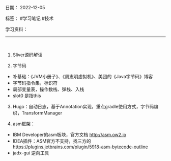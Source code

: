 日期： 2022-12-05

标签： #学习笔记 #技术

学习资料： 


---
<br>

1. Sliver源码解读

2. 字节码
- 补基础：《JVM小册子》、《周志明虚拟机》、美团的《Java字节码》博客
- 字节码指令集，标识符
- 局部变量表，操作数栈、弹栈、入栈
- slot0 是指this

3. Hugo：自动日志，基于Annotation实现，重点gradle使用方式，字节码编织，TransformManager

5. asm框架：
- IBM Developer的asm板块，官方文档  http://asm.ow2.io
- IDEA插件：ASM官方不支持，找三方的  https://plugins.jetbrains.com/plugin/5918-asm-bytecode-outline
- jadx-gui 逆向工具
